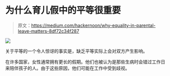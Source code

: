 # 为什么育儿假中的平等很重要

> 原文：<https://medium.com/hackernoon/why-equality-in-parental-leave-matters-8df72c34f287>

![](img/0a2f6e2a888cec8a9ffcc195c6314941.png)

关于平等的一个令人惊讶的事实是，缺乏平等实际上会对双方产生影响。

在许多国家，女性通常拥有更长的假期。他们也被认为是那些生病时会错过工作日来陪伴孩子的人。由于这些原因，他们可能在工作中受到歧视。